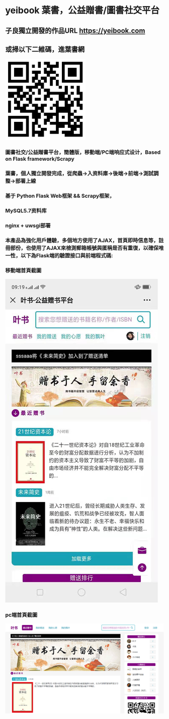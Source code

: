# yeibook 葉書，公益贈書/圖書社交平台
## 子良獨立開發的作品URL https://yeibook.com
## 或掃以下二維碼，進葉書網
![img0](https://github.com/wjl77/yeibook/blob/main/yeibook_http.png)
### 圖書社交/公益贈書平台，簡體版，移動端/PC端响应式设计，Based on Flask framework/Scrapy
### 葉書，個人獨立開發完成，從爬蟲->入资料庫->後端->前端->測試調整->部署上線
### 基于 Python Flask Web框架 && Scrapy框架，
### MySQL5.7资料库
### nginx + uwsgi部署
### 本產品為強化用戶體驗，多個地方使用了AJAX，首頁即時信息等，註冊部份，也使用了AJAX來檢測郵箱帳號與匿稱是否有重復，以確保唯一性，以下為Flask端的驗證接口與前端程式碼:


### 移動端首頁截圖
![img](https://github.com/wjl77/yeibook/blob/main/%E5%BE%AE%E4%BF%A1%E5%9B%BE%E7%89%87_20210202092023.jpg)
### pc端首頁截圖
![img2](https://github.com/wjl77/yeibook/blob/main/%E5%BE%AE%E4%BF%A1%E6%88%AA%E5%9B%BE_20210202092258.png)
